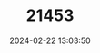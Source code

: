 ---
title: "21453"
category: "Taphozous achates"
draft: false
date: 2024-02-22 13:03:50
languages:
  English: ["Indonesian Tomb Bat"]
---